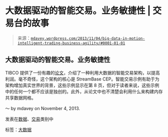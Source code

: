 <!--yml

类别：未分类

日期：2024 年 05 月 18 日 05:59:31

-->

# 大数据驱动的智能交易。业务敏捷性 | 交易台的故事

> 来源：[`mdavey.wordpress.com/2013/11/04/big-data-in-motion-intelligent-trading-business-agility/#0001-01-01`](https://mdavey.wordpress.com/2013/11/04/big-data-in-motion-intelligent-trading-business-agility/#0001-01-01)

## 大数据驱动的智能交易。业务敏捷性

TIBCO 提供了一份有趣的[论文](http://low-latency.com/article/architecture-intelligent-trading)，介绍了一种利用大数据的智能交易架构，以提高利润。毫不奇怪，这个架构的核心是 StreamBase CEP。智能交易示例有助于为架构增加真实世界的背景，这些示例显示在第 8 页，但对于读者来说，这些示例中的任何一个都不应该是独创的。此外，从论文中也不清楚会利用什么来构建内存共享数据网格。

～ by mdavey on November 4, 2013.

发表在[数据](https://mdavey.wordpress.com/category/data/)、[交易](https://mdavey.wordpress.com/category/trading/)类别中

标签：[大数据](https://mdavey.wordpress.com/tag/bigdata/)
